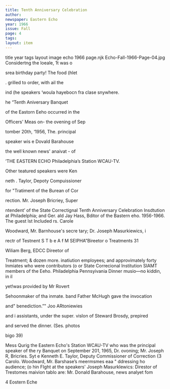 ```yaml
---
title: Tenth Anniversary Celebration
author:
newspaper: Eastern Echo
year: 1966
issue: Fall
page: 4
tags:
layout: item
---
```

title	year	tags	layout	image
echo
1966
page.njk
Echo-Fall-1966-Page-04.jpg
Considertng the loeale, 1t was o

srea birthday party! The food (hlet

. grilled to order, with ail the

ind (he speakers ‘woula hayebocn fra clase snywhere.

he “Tenth Aniversary Banquet

of the Eastorn Eeho occurred in the

Officers' Meas on- the ovening of Sep

tomber 20th, ‘1956, The. principal

speaker wis e Dovald Barahouse

the well known news' anaivat - of

‘THE EASTERN ECHO Philadelphia’s Station WCAU-TV.

Other teatured speakers were Ken

neth . Taylor, Depoty Compuissioner

for "Tratiment of the Burean of Cor

rection. Mr. Joseph Bricriey, Super

ntendent’ of the State Correctignal Tenth Anniversary Celebration Insdtution at Philadelphia; and Ger. ald Jay Hass, Bditor of the Bastern eho. 1956-1966. The guest lst Included rs. Carole

Woodward, Mr. Barnhouse's secre tary; Dr. Joseph Masurkiewics, i

rectr of Testnent S T b e A f M SEIPHA”Bireetor o Treatments 31

Wiliam Berg, EDCC Direetor of

Treatment; & dozen more. inatiution employees; and approvimately forty Inmiates who were contributors (o or State Correcional Institution SIAMT members of the Eeho. Philadelphia Pennsyivania Dinner musio—no kiddin, in il

yet!was provided by Mr Rovert

Sehoonmaker of tha inmate. band Father McHugh gave the invocation

and" benediction.”" Joo ARtoniewies

and i assistants, under the super. vislon of Steward Brosdy, prepired

and served the dinner. (Ses. photos

bigo 39)

Mess Qurig the Eastern Echo's Station WCAU-TV who was the principal speaker of the ry Banquet on September 201, 1965, Dr. ovoning; Mr. Joseph R, Bricries. Syt e Kenneth E. Taylor, Deputy Commissioner of Correction {3 Carolo. Woodward, Mr. Barshase’s meermsmes eaa " ddressing ho audience; (o hin FIght at the speakers' Joseph Masurklewics: Direstor of Trestomes maivion tablo are: Mr. Donald Barahouse, news analyet fom

4 Eostern Eche
